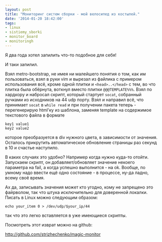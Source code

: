 ```yaml
---
layout: post
title: "Мониторинг систем сборки - мой велосипед из костылей."
date: '2014-01-20 18:42:00'
tags:
- linux
- sistiemy_sborki
- monitor_board
- monitoringh
---
```


Я два года хотел запилить что-то подобное для себя!

И таки запилил.

Взял metro-bootstrap, не имея ни малейшего понятия о том, как им пользоваться, взял в руки vim и вырезал из файлика с примером использования всё, кроме одной плитки и `<head>..</head>` с тем, во что плитка была обёрнута, воткнул вместо плитки `@@@TEMPLATE%%%`. Взял по хардкору и набросал скрипт, который стартует `socat`, собранный ручками из исходников на 44 udp порту. Взял и направил всё, что принимает `socat` в `while read` и при получении пакета теперь - перегенерирую html'ку из шаблона, заменяя template на содержимое текстового файла в формате
```
key1 value1
key2 value2
```

которое преобразуется в div нужного цвета, в зависимости от значения. Осталось прикрутить автоматическое обновление страницы раз секунд в 10 и счастье наступило.

В каких случаях это удобно? Например когда нужно куда-то отойти. Запускаем скрипт, он добавляет/обновляет значение некоего параметра на fail, а когда успешно выполнится - на ok. Вообще, по умному надо ввести ещё одно состояние - в процессе, ну-да ладно, всему своё время.

Ах да, записывать значения может кто угодно, кому не запрещено это файрволом, так что штука исключительно для доверенной локалки. Писать в Linux можно следующим образом:

``` shell
echo your_item 0 > /dev/udp/$your_ip/44
```

так что это легко вставляется в уже имеющиеся скрипты.

Посмотреть этот изврат можно на github:

http://github.com/strizhechenko/magic-monitor
